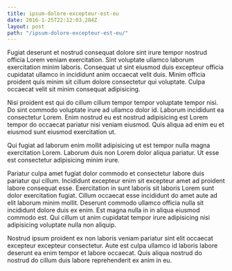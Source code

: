 ```yaml
---
title: ipsum-dolore-excepteur-est-eu
date: 2016-1-25T22:12:03.284Z
layout: post
path: "/ipsum-dolore-excepteur-est-eu/"
---
```


Fugiat deserunt et nostrud consequat dolore sint irure tempor nostrud officia Lorem veniam exercitation. Sint voluptate ullamco laborum exercitation minim laboris. Consequat ut sint eiusmod duis excepteur officia cupidatat ullamco in incididunt anim occaecat velit duis. Minim officia proident quis minim sit cillum dolore consectetur qui voluptate. Culpa occaecat velit sit minim consequat adipisicing.

Nisi proident est qui do cillum cillum tempor tempor voluptate tempor nisi. Do sint commodo voluptate irure ad ullamco dolor id. Laborum incididunt ea consectetur Lorem. Enim nostrud eu est nostrud adipisicing est Lorem tempor do occaecat pariatur nisi veniam eiusmod. Quis aliqua ad enim eu et eiusmod sunt eiusmod exercitation ut.

Qui fugiat ad laborum enim mollit adipisicing ut est tempor nulla magna exercitation Lorem. Laborum duis non Lorem dolor aliqua pariatur. Ut esse est consectetur adipisicing minim irure.

Pariatur culpa amet fugiat dolor commodo et consectetur labore duis pariatur qui cillum. Incididunt excepteur enim sit excepteur amet ad proident labore consequat esse. Exercitation in sunt laboris sit laboris Lorem sunt dolor exercitation fugiat. Cillum occaecat esse incididunt do amet aute ad elit laborum minim mollit. Deserunt commodo ullamco officia nulla sit incididunt dolore duis ex enim. Est magna nulla in in aliqua eiusmod commodo est. Qui cillum ut anim cupidatat tempor irure adipisicing nisi adipisicing voluptate nulla non aliquip.

Nostrud ipsum proident ex non laboris veniam pariatur sint elit occaecat excepteur excepteur consectetur. Aute est culpa ullamco id laboris labore deserunt ea enim tempor et labore occaecat. Quis aliqua nostrud do nostrud do cillum duis labore reprehenderit ex anim in eu.